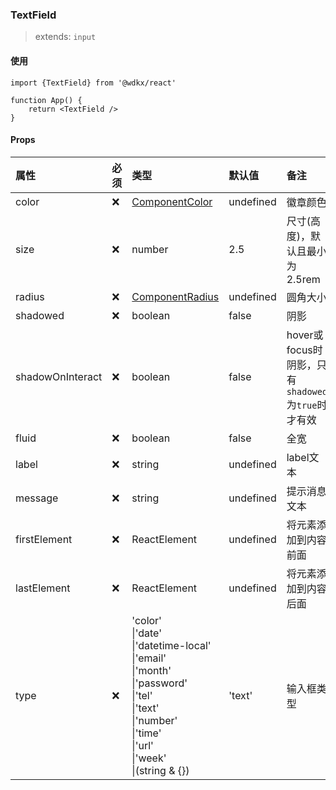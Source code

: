 ### TextField

> extends: `input`

<Preview></Preview>

#### 使用

```tsx
import {TextField} from '@wdkx/react'

function App() {
    return <TextField />
}
```

#### Props

属性|必须|类型|默认值|备注
:---|:---|:---|:---|:---
color|❌|[ComponentColor](/types#ComponentProps-color)|undefined|徽章颜色
size|❌|number|2.5|尺寸(高度)，默认且最小为2.5rem
radius|❌|[ComponentRadius](/types#ComponentProps-radius)|undefined|圆角大小
shadowed|❌|boolean|false|阴影
shadowOnInteract|❌|boolean|false|hover或focus时阴影，只有`shadowed`为`true`时才有效
fluid|❌|boolean|false|全宽
label|❌|string|undefined|label文本
message|❌|string|undefined|提示消息文本
firstElement|❌|ReactElement|undefined|将元素添加到内容前面
lastElement|❌|ReactElement|undefined|将元素添加到内容后面
type|❌|'color'<br/>\|'date'<br/>\|'datetime-local'<br/>\|'email'<br/>\|'month'<br/>\|'password'<br/>\|'tel'<br/>\|'text'<br/>\|'number'<br/>\|'time'<br/>\|'url'<br/>\|'week'<br/>\|(string & {})|'text'|输入框类型



